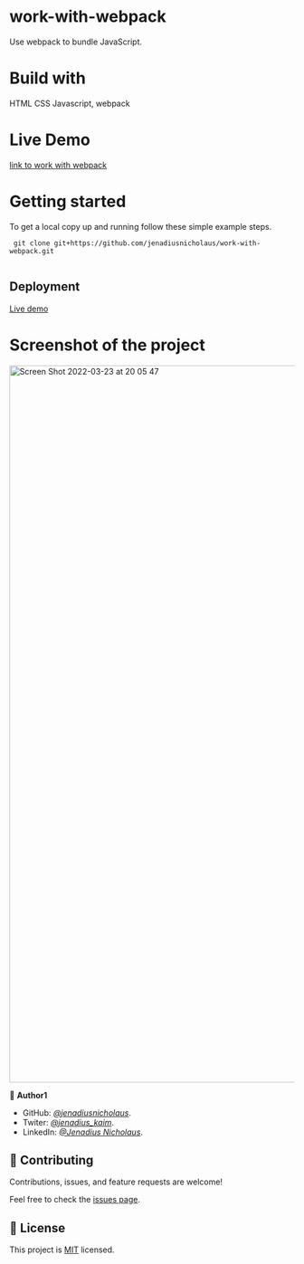 # work-with-webpack
Use webpack to bundle JavaScript.


# Build with

HTML CSS Javascript, webpack

# Live Demo

[link to work with webpack]()


# Getting started

To get a local copy up and running follow these simple example steps.

```
 git clone git+https://github.com/jenadiusnicholaus/work-with-webpack.git
 
```

## Deployment 

[Live demo]()

# Screenshot of the project

<img width="1268" alt="Screen Shot 2022-03-23 at 20 05 47" src="">


👤 **Author1**

- GitHub: *[@jenadiusnicholaus](https://github.com/jenadiusnicholaus/)*.
- Twiter: *[@jenadius_kaim](https://twitter.com/jenadius_kaim)*.
- LinkedIn: *[@Jenadius Nicholaus](https://www.linkedin.com/in/jenadius-nicholaus-73126819b/)*.

## 🤝 Contributing

Contributions, issues, and feature requests are welcome!

Feel free to check the [issues page](../../issues/).

## 📝 License

This project is [MIT](./MIT.md) licensed.
